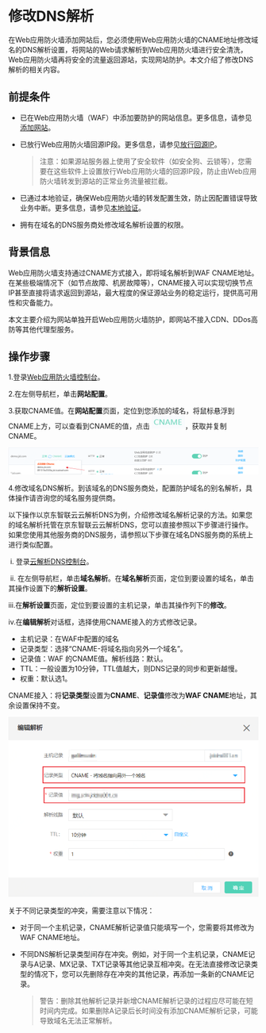 # 修改DNS解析

在Web应用防火墙添加网站后，您必须使用Web应用防火墙的CNAME地址修改域名的DNS解析设置，将网站的Web请求解析到Web应用防火墙进行安全清洗，Web应用防火墙再将安全的流量返回源站，实现网站防护。本文介绍了修改DNS解析的相关内容。

## 前提条件

- 已在Web应用防火墙（WAF）中添加要防护的网站信息。更多信息，请参见[添加网站](Step-1.md)。

- 已放行Web应用防火墙回源IP段。更多信息，请参见[放行回源IP](Step-2.md)。

  > 注意：如果源站服务器上使用了安全软件（如安全狗、云锁等），您需要在这些软件上设置放行Web应用防火墙的回源IP段，防止由Web应用防火墙转发到源站的正常业务流量被拦截。

- 已通过本地验证，确保Web应用防火墙的转发配置生效，防止因配置错误导致业务中断。更多信息，请参见[本地验证](Step-3.md)。

- 拥有在域名的DNS服务商处修改域名解析设置的权限。

## 背景信息

Web应用防火墙支持通过CNAME方式接入，即将域名解析到WAF CNAME地址。在某些极端情况下（如节点故障、机房故障等），CNAME接入可以实现切换节点IP甚至直接将请求返回到源站，最大程度的保证源站业务的稳定运行，提供高可用性和灾备能力。

本文主要介绍为网站单独开启Web应用防火墙防护，即网站不接入CDN、DDos高防等其他代理型服务。

## 操作步骤

1.登录[Web应用防火墙控制台](https://cloudwaf-console.jdcloud.com/overview/business)。

2.在左侧导航栏，单击**网站配置**。

3.获取CNAME值。在**网站配置**页面，定位到您添加的域名，将鼠标悬浮到CNAME上方，可以查看到CNAME的值，点击 ![image](../../../../image/WAF/join-in-WAF/本地验证/Checking-Click-Cname.png)，获取并复制CNAME。

![image](../../../..\image\WAF\join-in-WAF\本地验证\Checking-Get-Cname.png)

4.修改域名DNS解析。到该域名的DNS服务商处，配置防护域名的别名解析，具体操作请咨询您的域名服务提供商。

   以下操作以京东智联云云解析DNS为例，介绍修改域名解析记录的方法。如果您的域名解析托管在京东智联云云解析DNS，您可以直接参照以下步骤进行操作。如果您使用其他服务商的DNS服务，请参照以下步骤在域名DNS服务商的系统上进行类似配置。

​	i. 登录[云解析DNS控制台](https://dns-console.jdcloud.com/list)。

​	ii. 在左侧导航栏，单击**域名解析**。在**域名解析**页面，定位到要设置的域名，单击其操作设置下的**解析设置**。

​	iii.在**解析设置**页面，定位到要设置的主机记录，单击其操作列下的**修改**。

​    iv.在**编辑解析**对话框，选择使用CNAME接入的方式修改记录。

- 主机记录：在WAF中配置的域名
- 记录类型：选择“CNAME-将域名指向另外一个域名”。
- 记录值：WAF 的CNAME值。解析线路：默认。
- TTL：一般设置为10分钟，TTL值越大，则DNS记录的同步和更新越慢。
- 权重：默认选1。

​		CNAME接入：将**记录类型**设置为**CNAME**、**记录值**修改为**WAF CNAME**地址，其余设置保持不变。

![image](../../../../image/WAF/join-in-WAF/本地验证/DNS-Modify.png)

关于不同记录类型的冲突，需要注意以下情况：

- 对于同一个主机记录，CNAME解析记录值只能填写一个，您需要将其修改为WAF CNAME地址。

- 不同DNS解析记录类型间存在冲突。例如，对于同一个主机记录，CNAME记录与A记录、MX记录、TXT记录等其他记录互相冲突。在无法直接修改记录类型的情况下，您可以先删除存在冲突的其他记录，再添加一条新的CNAME记录。

  > 警告：删除其他解析记录并新增CNAME解析记录的过程应尽可能在短时间内完成。如果删除A记录后长时间没有添加CNAME解析记录，可能导致域名无法正常解析。